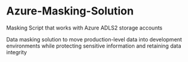 # Azure-Masking-Solution
Masking Script that works with Azure ADLS2 storage accounts

Data masking solution to move production-level data into development environments while protecting sensitive information and retaining data integrity
